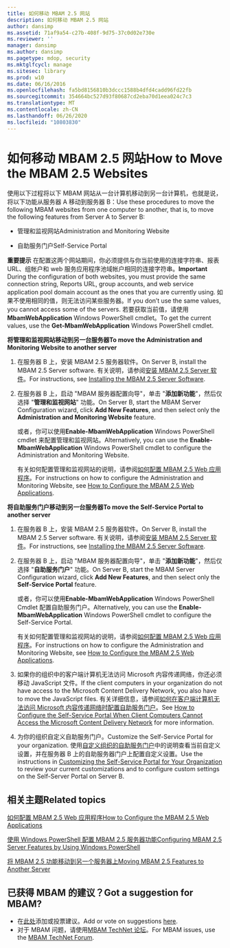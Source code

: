 ```yaml
---
title: 如何移动 MBAM 2.5 网站
description: 如何移动 MBAM 2.5 网站
author: dansimp
ms.assetid: 71af9a54-c27b-408f-9d75-37c0d02e730e
ms.reviewer: ''
manager: dansimp
ms.author: dansimp
ms.pagetype: mdop, security
ms.mktglfcycl: manage
ms.sitesec: library
ms.prod: w10
ms.date: 06/16/2016
ms.openlocfilehash: fa5bd8156810b3dccc1588b4dfd4cadd96fd22fb
ms.sourcegitcommit: 354664bc527d93f80687cd2eba70d1eea024c7c3
ms.translationtype: MT
ms.contentlocale: zh-CN
ms.lasthandoff: 06/26/2020
ms.locfileid: "10803830"
---
```

# <span data-ttu-id="71611-103">如何移动 MBAM 2.5 网站</span><span class="sxs-lookup"><span data-stu-id="71611-103">How to Move the MBAM 2.5 Websites</span></span>


<span data-ttu-id="71611-104">使用以下过程将以下 MBAM 网站从一台计算机移动到另一台计算机，也就是说，将以下功能从服务器 A 移动到服务器 B：</span><span class="sxs-lookup"><span data-stu-id="71611-104">Use these procedures to move the following MBAM websites from one computer to another, that is, to move the following features from Server A to Server B:</span></span>

-   <span data-ttu-id="71611-105">管理和监视网站</span><span class="sxs-lookup"><span data-stu-id="71611-105">Administration and Monitoring Website</span></span>

-   <span data-ttu-id="71611-106">自助服务门户</span><span class="sxs-lookup"><span data-stu-id="71611-106">Self-Service Portal</span></span>

<span data-ttu-id="71611-107">**重要提示** 在配置这两个网站期间，你必须提供与你当前使用的连接字符串、报表 URL、组帐户和 web 服务应用程序池域帐户相同的连接字符串。</span><span class="sxs-lookup"><span data-stu-id="71611-107">**Important** During the configuration of both websites, you must provide the same connection string, Reports URL, group accounts, and web service application pool domain account as the ones that you are currently using.</span></span> <span data-ttu-id="71611-108">如果不使用相同的值，则无法访问某些服务器。</span><span class="sxs-lookup"><span data-stu-id="71611-108">If you don’t use the same values, you cannot access some of the servers.</span></span> <span data-ttu-id="71611-109">若要获取当前值，请使用**MbamWebApplication** Windows PowerShell cmdlet。</span><span class="sxs-lookup"><span data-stu-id="71611-109">To get the current values, use the **Get-MbamWebApplication** Windows PowerShell cmdlet.</span></span>

 

**<span data-ttu-id="71611-110">将管理和监视网站移动到另一台服务器</span><span class="sxs-lookup"><span data-stu-id="71611-110">To move the Administration and Monitoring Website to another server</span></span>**

1.  <span data-ttu-id="71611-111">在服务器 B 上，安装 MBAM 2.5 服务器软件。</span><span class="sxs-lookup"><span data-stu-id="71611-111">On Server B, install the MBAM 2.5 Server software.</span></span> <span data-ttu-id="71611-112">有关说明，请参阅[安装 MBAM 2.5 Server 软件](installing-the-mbam-25-server-software.md)。</span><span class="sxs-lookup"><span data-stu-id="71611-112">For instructions, see [Installing the MBAM 2.5 Server Software](installing-the-mbam-25-server-software.md).</span></span>

2.  <span data-ttu-id="71611-113">在服务器 B 上，启动 "MBAM 服务器配置向导"，单击 "**添加新功能**"，然后仅选择 "**管理和监视网站**" 功能。</span><span class="sxs-lookup"><span data-stu-id="71611-113">On Server B, start the MBAM Server Configuration wizard, click **Add New Features**, and then select only the **Administration and Monitoring Website** feature.</span></span>

    <span data-ttu-id="71611-114">或者，你可以使用**Enable-MbamWebApplication** Windows PowerShell cmdlet 来配置管理和监视网站。</span><span class="sxs-lookup"><span data-stu-id="71611-114">Alternatively, you can use the **Enable-MbamWebApplication** Windows PowerShell cmdlet to configure the Administration and Monitoring Website.</span></span>

    <span data-ttu-id="71611-115">有关如何配置管理和监视网站的说明，请参阅[如何配置 MBAM 2.5 Web 应用程序](how-to-configure-the-mbam-25-web-applications.md)。</span><span class="sxs-lookup"><span data-stu-id="71611-115">For instructions on how to configure the Administration and Monitoring Website, see [How to Configure the MBAM 2.5 Web Applications](how-to-configure-the-mbam-25-web-applications.md).</span></span>

**<span data-ttu-id="71611-116">将自助服务门户移动到另一台服务器</span><span class="sxs-lookup"><span data-stu-id="71611-116">To move the Self-Service Portal to another server</span></span>**

1.  <span data-ttu-id="71611-117">在服务器 B 上，安装 MBAM 2.5 服务器软件。</span><span class="sxs-lookup"><span data-stu-id="71611-117">On Server B, install the MBAM 2.5 Server software.</span></span> <span data-ttu-id="71611-118">有关说明，请参阅[安装 MBAM 2.5 Server 软件](installing-the-mbam-25-server-software.md)。</span><span class="sxs-lookup"><span data-stu-id="71611-118">For instructions, see [Installing the MBAM 2.5 Server Software](installing-the-mbam-25-server-software.md).</span></span>

2.  <span data-ttu-id="71611-119">在服务器 B 上，启动 "MBAM 服务器配置向导"，单击 "**添加新功能**"，然后仅选择 "**自助服务门户**" 功能。</span><span class="sxs-lookup"><span data-stu-id="71611-119">On Server B, start the MBAM Server Configuration wizard, click **Add New Features**, and then select only the **Self-Service Portal** feature.</span></span>

    <span data-ttu-id="71611-120">或者，你可以使用**Enable-MbamWebApplication** Windows PowerShell Cmdlet 配置自助服务门户。</span><span class="sxs-lookup"><span data-stu-id="71611-120">Alternatively, you can use the **Enable-MbamWebApplication** Windows PowerShell cmdlet to configure the Self-Service Portal.</span></span>

    <span data-ttu-id="71611-121">有关如何配置管理和监视网站的说明，请参阅[如何配置 MBAM 2.5 Web 应用程序](how-to-configure-the-mbam-25-web-applications.md)。</span><span class="sxs-lookup"><span data-stu-id="71611-121">For instructions on how to configure the Administration and Monitoring Website, see [How to Configure the MBAM 2.5 Web Applications](how-to-configure-the-mbam-25-web-applications.md).</span></span>

3.  <span data-ttu-id="71611-122">如果你的组织中的客户端计算机无法访问 Microsoft 内容传递网络，你还必须移动 JavaScript 文件。</span><span class="sxs-lookup"><span data-stu-id="71611-122">If the client computers in your organization do not have access to the Microsoft Content Delivery Network, you also have to move the JavaScript files.</span></span> <span data-ttu-id="71611-123">有关详细信息，请参阅[如何在客户端计算机无法访问 Microsoft 内容传递网络时配置自助服务门户](how-to-configure-the-self-service-portal-when-client-computers-cannot-access-the-microsoft-content-delivery-network.md)。</span><span class="sxs-lookup"><span data-stu-id="71611-123">See [How to Configure the Self-Service Portal When Client Computers Cannot Access the Microsoft Content Delivery Network](how-to-configure-the-self-service-portal-when-client-computers-cannot-access-the-microsoft-content-delivery-network.md) for more information.</span></span>

4.  <span data-ttu-id="71611-124">为你的组织自定义自助服务门户。</span><span class="sxs-lookup"><span data-stu-id="71611-124">Customize the Self-Service Portal for your organization.</span></span> <span data-ttu-id="71611-125">使用[自定义组织的自助服务门户](customizing-the-self-service-portal-for-your-organization.md)中的说明查看当前自定义设置，并在服务器 B 上的自助服务器门户上配置自定义设置。</span><span class="sxs-lookup"><span data-stu-id="71611-125">Use the instructions in [Customizing the Self-Service Portal for Your Organization](customizing-the-self-service-portal-for-your-organization.md) to review your current customizations and to configure custom settings on the Self-Server Portal on Server B.</span></span>



## <span data-ttu-id="71611-126">相关主题</span><span class="sxs-lookup"><span data-stu-id="71611-126">Related topics</span></span>


[<span data-ttu-id="71611-127">如何配置 MBAM 2.5 Web 应用程序</span><span class="sxs-lookup"><span data-stu-id="71611-127">How to Configure the MBAM 2.5 Web Applications</span></span>](how-to-configure-the-mbam-25-web-applications.md)

[<span data-ttu-id="71611-128">使用 Windows PowerShell 配置 MBAM 2.5 服务器功能</span><span class="sxs-lookup"><span data-stu-id="71611-128">Configuring MBAM 2.5 Server Features by Using Windows PowerShell</span></span>](configuring-mbam-25-server-features-by-using-windows-powershell.md)

[<span data-ttu-id="71611-129">将 MBAM 2.5 功能移动到另一个服务器上</span><span class="sxs-lookup"><span data-stu-id="71611-129">Moving MBAM 2.5 Features to Another Server</span></span>](moving-mbam-25-features-to-another-server.md)

 

## <span data-ttu-id="71611-130">已获得 MBAM 的建议？</span><span class="sxs-lookup"><span data-stu-id="71611-130">Got a suggestion for MBAM?</span></span>
- <span data-ttu-id="71611-131">在[此处](http://mbam.uservoice.com/forums/268571-microsoft-bitlocker-administration-and-monitoring)添加或投票建议。</span><span class="sxs-lookup"><span data-stu-id="71611-131">Add or vote on suggestions [here](http://mbam.uservoice.com/forums/268571-microsoft-bitlocker-administration-and-monitoring).</span></span> 
- <span data-ttu-id="71611-132">对于 MBAM 问题，请使用[MBAM TechNet 论坛](https://social.technet.microsoft.com/Forums/home?forum=mdopmbam)。</span><span class="sxs-lookup"><span data-stu-id="71611-132">For MBAM issues, use the [MBAM TechNet Forum](https://social.technet.microsoft.com/Forums/home?forum=mdopmbam).</span></span> 





